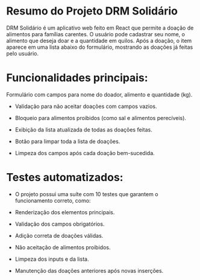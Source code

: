 # Resumo do Projeto DRM Solidário
DRM Solidário é um aplicativo web feito em React que permite a doação de alimentos para famílias carentes. O usuário pode cadastrar seu nome, o alimento que deseja doar e a quantidade em quilos. Após a doação, o item aparece em uma lista abaixo do formulário, mostrando as doações já feitas pelo usuário.

# Funcionalidades principais:
Formulário com campos para nome do doador, alimento e quantidade (kg).

- Validação para não aceitar doações com campos vazios.

- Bloqueio para alimentos proibidos (como sal e alimentos perecíveis).

- Exibição da lista atualizada de todas as doações feitas.

- Botão para limpar toda a lista de doações.

- Limpeza dos campos após cada doação bem-sucedida.

# Testes automatizados:
 - O projeto possui uma suíte com 10 testes que garantem o funcionamento correto, como:

 - Renderização dos elementos principais.

 - Validação dos campos obrigatórios.

- Adição correta de doações válidas.

- Não aceitação de alimentos proibidos.

 - Limpeza dos inputs e da lista.

 - Manutenção das doações anteriores após novas inserções.

